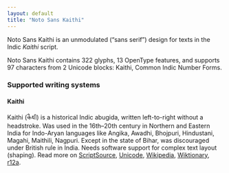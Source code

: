 ```yaml
---
layout: default
title: "Noto Sans Kaithi"
---
```

Noto Sans Kaithi is an unmodulated (“sans serif”) design for texts in the Indic _Kaithi_ script. 

Noto Sans Kaithi contains 322 glyphs, 13 OpenType features, and supports 97 characters from 2 Unicode blocks: Kaithi, Common Indic Number Forms.


### Supported writing systems


#### Kaithi

Kaithi (<span class='autonym'>𑂍𑂶𑂟𑂲</span>) is a historical Indic abugida, written left-to-right without a headstroke. Was used in the 16th–20th century in Northern and Eastern India for Indo-Aryan languages like Angika, Awadhi, Bhojpuri, Hindustani, Magahi, Maithili, Nagpuri. Except in the state of Bihar, was discouraged under British rule in India. Needs software support for complex text layout (shaping). Read more on [ScriptSource](https://scriptsource.org/scr/Kthi), [Unicode](https://www.unicode.org/versions/Unicode13.0.0/ch15.pdf#G69704), [Wikipedia](https://en.wikipedia.org/wiki/ISO_15924:Kthi), [Wiktionary](https://en.wiktionary.org/wiki/Category:Kaithi_script), [r12a](https://r12a.github.io/scripts/links?iso=Kthi).

